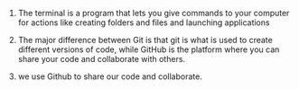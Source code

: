 1. The terminal is a program that lets you give commands to your computer 
for actions like creating folders and files and launching applications

2. The major difference between Git is that git is what is used to create 
different versions of code, while GitHub is the platform where you can 
share your code and collaborate with others.

3. we use Github to share our code and collaborate.
